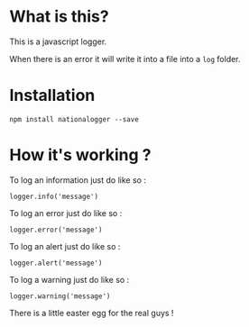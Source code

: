 # What is this?

This is a javascript logger.

When there is an error it will write it into a file into a `log` folder.

# Installation

`npm install nationalogger --save`

# How it's working ?

To log an information just do like so : 

`logger.info('message')`

To log an error just do like so : 

`logger.error('message')`

To log an alert just do like so : 

`logger.alert('message')`

To log a warning just do like so : 

`logger.warning('message')`

There is a little easter egg for the real guys !
